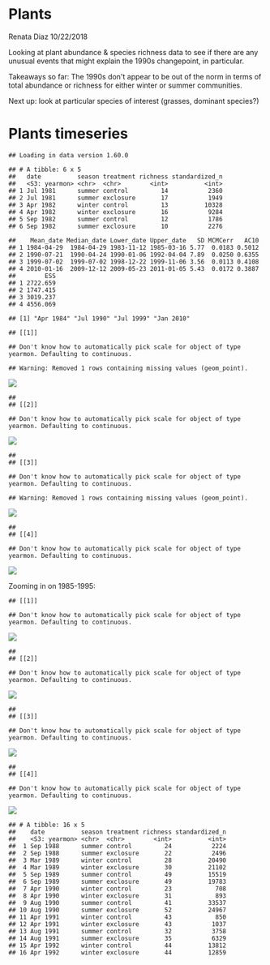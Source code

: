 Plants
================
Renata Diaz
10/22/2018

Looking at plant abundance & species richness data to see if there are any unusual events that might explain the 1990s changepoint, in particular.

Takeaways so far: The 1990s don't appear to be out of the norm in terms of total abundance or richness for either winter or summer communities.

Next up: look at particular species of interest (grasses, dominant species?)

Plants timeseries
=================

    ## Loading in data version 1.60.0

    ## # A tibble: 6 x 5
    ##   date          season treatment richness standardized_n
    ##   <S3: yearmon> <chr>  <chr>        <int>          <int>
    ## 1 Jul 1981      summer control         14           2360
    ## 2 Jul 1981      summer exclosure       17           1949
    ## 3 Apr 1982      winter control         13          10328
    ## 4 Apr 1982      winter exclosure       16           9284
    ## 5 Sep 1982      summer control         12           1786
    ## 6 Sep 1982      summer exclosure       10           2276

    ##    Mean_date Median_date Lower_date Upper_date   SD MCMCerr   AC10
    ## 1 1984-04-29  1984-04-29 1983-11-12 1985-03-16 5.77  0.0183 0.5012
    ## 2 1990-07-21  1990-04-24 1990-01-06 1992-04-04 7.89  0.0250 0.6355
    ## 3 1999-07-02  1999-07-02 1998-12-22 1999-11-06 3.56  0.0113 0.4108
    ## 4 2010-01-16  2009-12-12 2009-05-23 2011-01-05 5.43  0.0172 0.3887
    ##        ESS
    ## 1 2722.659
    ## 2 1747.415
    ## 3 3019.237
    ## 4 4556.069

    ## [1] "Apr 1984" "Jul 1990" "Jul 1999" "Jan 2010"

    ## [[1]]

    ## Don't know how to automatically pick scale for object of type yearmon. Defaulting to continuous.

    ## Warning: Removed 1 rows containing missing values (geom_point).

![](plants_files/figure-markdown_github/plot%20plant%20timeseries-1.png)

    ## 
    ## [[2]]

    ## Don't know how to automatically pick scale for object of type yearmon. Defaulting to continuous.

![](plants_files/figure-markdown_github/plot%20plant%20timeseries-2.png)

    ## 
    ## [[3]]

    ## Don't know how to automatically pick scale for object of type yearmon. Defaulting to continuous.

    ## Warning: Removed 1 rows containing missing values (geom_point).

![](plants_files/figure-markdown_github/plot%20plant%20timeseries-3.png)

    ## 
    ## [[4]]

    ## Don't know how to automatically pick scale for object of type yearmon. Defaulting to continuous.

![](plants_files/figure-markdown_github/plot%20plant%20timeseries-4.png)

Zooming in on 1985-1995:

    ## [[1]]

    ## Don't know how to automatically pick scale for object of type yearmon. Defaulting to continuous.

![](plants_files/figure-markdown_github/1990s%20plant%20plots-1.png)

    ## 
    ## [[2]]

    ## Don't know how to automatically pick scale for object of type yearmon. Defaulting to continuous.

![](plants_files/figure-markdown_github/1990s%20plant%20plots-2.png)

    ## 
    ## [[3]]

    ## Don't know how to automatically pick scale for object of type yearmon. Defaulting to continuous.

![](plants_files/figure-markdown_github/1990s%20plant%20plots-3.png)

    ## 
    ## [[4]]

    ## Don't know how to automatically pick scale for object of type yearmon. Defaulting to continuous.

![](plants_files/figure-markdown_github/1990s%20plant%20plots-4.png)

    ## # A tibble: 16 x 5
    ##    date          season treatment richness standardized_n
    ##    <S3: yearmon> <chr>  <chr>        <int>          <int>
    ##  1 Sep 1988      summer control         24           2224
    ##  2 Sep 1988      summer exclosure       22           2496
    ##  3 Mar 1989      winter control         28          20490
    ##  4 Mar 1989      winter exclosure       30          21102
    ##  5 Sep 1989      summer control         49          15519
    ##  6 Sep 1989      summer exclosure       49          19783
    ##  7 Apr 1990      winter control         23            708
    ##  8 Apr 1990      winter exclosure       31            893
    ##  9 Aug 1990      summer control         41          33537
    ## 10 Aug 1990      summer exclosure       52          24967
    ## 11 Apr 1991      winter control         43            850
    ## 12 Apr 1991      winter exclosure       43           1037
    ## 13 Aug 1991      summer control         32           3758
    ## 14 Aug 1991      summer exclosure       35           6329
    ## 15 Apr 1992      winter control         44          13812
    ## 16 Apr 1992      winter exclosure       44          12859
